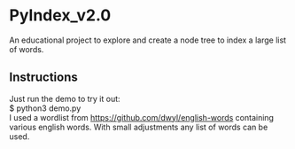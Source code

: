 # PyIndex_v2.0
An educational project to explore and create a node tree to index a large list of words.

## Instructions
Just run the demo to try it out: \
$ python3 demo.py \
I used a wordlist from https://github.com/dwyl/english-words containing various english words. With small adjustments any list of words can be used.
